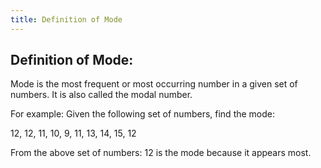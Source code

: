 ```yaml
---
title: Definition of Mode
---
```

## Definition of Mode:
Mode is the most frequent or most occurring number in a given set of numbers. It is also called the modal number.

For example: Given the following set of numbers, find the mode:
<p align = centre>12, 12, 11, 10, 9, 11, 13, 14, 15, 12</p>
From the above set of numbers: 12 is the mode because it appears most.

